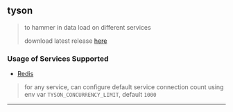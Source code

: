
## tyson

> to hammer in data load on different services
>
> download latest release [here](https://github.com/abhishekkr/tyson/releases/latest)

### Usage of Services Supported

* [Redis](./docs/redis.md)

> for any service, can configure default service connection count using env var `TYSON_CONCURRENCY_LIMIT`, default `1000`

---

